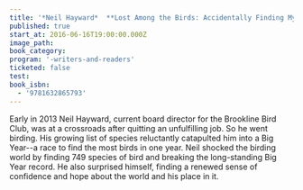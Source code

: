 ```yaml
---
title: '*Neil Hayward*  **Lost Among the Birds: Accidentally Finding Myself in One Very Big Year**'
published: true
start_at: 2016-06-16T19:00:00.000Z
image_path:
book_category:
program: '-writers-and-readers'
ticketed: false
test:
book_isbn:
  - '9781632865793'
---
```



Early in 2013 Neil Hayward, current board director for the Brookline Bird Club, was at a crossroads after quitting an unfulfilling job. So he went birding. His growing list of species reluctantly catapulted him into a Big Year--a race to find the most birds in one year. Neil shocked the birding world by finding 749 species of bird and breaking the long-standing Big Year record. He also surprised himself, finding a renewed sense of confidence and hope about the world and his place in it.